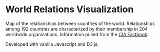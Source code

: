 # World Relations Visualization

Map of the relationships between countries of the world. Relationships among 192 countries are characterized by their membership in 204 worldwide organizations. Information pulled from the [CIA Factbook](https://www.cia.gov/library/publications/the-world-factbook/).

Developed with vanilla Javascript and D3.js.


